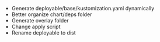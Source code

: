 * Generate deployable/base/kustomization.yaml dynamically
* Better organize chart/deps folder
* Generate overlay folder
* Change apply script
* Rename deployable to dist

